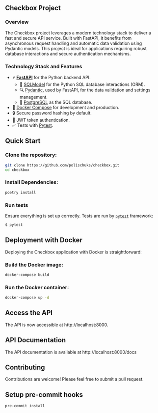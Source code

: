 ## Checkbox Project
### Overview
The Checkbox project leverages a modern technology stack to deliver a fast and secure API service. Built with FastAPI, it benefits from asynchronous request handling and automatic data validation using Pydantic models. This project is ideal for applications requiring robust database interactions and secure authentication mechanisms.

### Technology Stack and Features

- ⚡ [**FastAPI**](https://fastapi.tiangolo.com) for the Python backend API.
    - 🧰 [SQLModel](https://sqlmodel.tiangolo.com) for the Python SQL database interactions (ORM).
    - 🔍 [Pydantic](https://docs.pydantic.dev), used by FastAPI, for the data validation and settings management.
    - 💾 [PostgreSQL](https://www.postgresql.org) as the SQL database.
- 🐋 [Docker Compose](https://www.docker.com) for development and production.
- 🔒 Secure password hashing by default.
- 🔑 JWT token authentication.
- ✅ Tests with [Pytest](https://pytest.org).

## Quick Start
### Clone the repository:

```bash
git clone https://github.com/polischuks/checkbox.git
cd checkbox
```
### Install Dependencies:
    
```bash
poetry install
```

### Run tests

Ensure everything is set up correctly.
Tests are run by [`pytest`](https://docs.pytest.org/en/latest/) framework:

```bash
$ pytest
```

## Deployment with Docker
Deploying the Checkbox application with Docker is straightforward:

### Build the Docker image:

```bash
docker-compose build
```

### Run the Docker container:

```bash
docker-compose up -d
```

## Access the API

The API is now accessible at http://localhost:8000.

## API Documentation
The API documentation is available at http://localhost:8000/docs

## Contributing
Contributions are welcome! Please feel free to submit a pull request.


## Setup pre-commit hooks

```
pre-commit install
```
